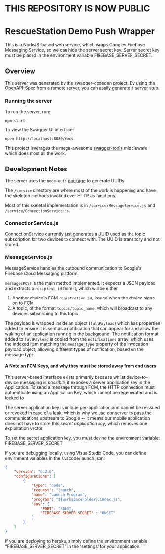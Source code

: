# THIS REPOSITORY IS NOW PUBLIC

# RescueStation Demo Push Wrapper
This is a NodeJS-based web service, which wraps Googles Firebase Messaging Service, so we can hide the server secret key.
Server secret key must be placed in the environment variable FIREBASE_SERVER_SECRET.

## Overview
This server was generated by the [swagger-codegen](https://github.com/swagger-api/swagger-codegen) project.  By using the [OpenAPI-Spec](https://github.com/OAI/OpenAPI-Specification) from a remote server, you can easily generate a server stub.

### Running the server
To run the server, run:

```
npm start
```

To view the Swagger UI interface:

```
open http://localhost:8080/docs
```

This project leverages the mega-awesome [swagger-tools](https://github.com/apigee-127/swagger-tools) middleware which does most all the work.

## Development Notes

The server uses the `node-uuid` [package](https://github.com/broofa/node-uuid) to generate UUIDs.

The `/service` directory are where most of the work is happening and have the skeleton methods invoked over HTTP as functions.

Most of this skeletal implementation is in `/service/MessageService.js` and `/service/ConnectionService.js`. 

### ConnectionService.js

ConnectionService currently just generates a UUID used as the topic subscription for two devices to connect with. The UUID is transitory and not stored.

### MessageService.js

MessageService handles the outbound communication to Google's Firebase Cloud Messaging platform.

`messagesPOST` is the main method implemented. It expects a JSON payload and extracts a `recipient_id` from it, which will be either

1. Another device's FCM `registration_id`, issued when the device signs on to FCM
2. A topic, of the format `topics/topic_name`, which will broadcast to any devices subscribing to this topic.

The payload is wrapped inside an object (`fullPayload`) which has properties added to ensure it is sent as a notification that can appear for and allow the waking of an application running in the background. The notification format added to `fullPayload` is copied from the `notifications` array, which uses the indexed item matching the `message_type` property of the invocation payload object, allowing different types of notification, based on the message type.

#### A Note on FCM Keys, and why they must be stored away from end users

This server-based interface exists primarily because whilst device-to-device messaging is *possible*, it exposes a server application key in the Application. To send a message through FCM, the HTTP connection must authenticate using an Application Key, which cannot be regenerated and is locked to 

The server application key is unique per-application and cannot be reissued or revoked in case of a leak, which is why we use *our* server to pass the communications upstream to Google -- it means our mobile application does not have to store this *secret application key*, which removes one exploitation vector.  

To set the secret application key, you must devine the environment variable: FIREBASE_SERVER_SECRET

If you are debugging locally, using VisualStudio Code, you can define envirnment variables in the /.vscode/launch.json:

```json
{
    "version": "0.2.0",
    "configurations": [
        {
            "type": "node",
            "request": "launch",
            "name": "Launch Program",
            "program": "${workspaceFolder}/index.js",
            "env": {
                "PORT": "8003",
                "FIREBASE_SERVER_SECRET" : "UNSET"
            } 
        }
    ]
}
```

If you are deploying to heroku, simply define the environment variable "FIREBASE_SERVER_SECRET" in the 'settings' for your application.



